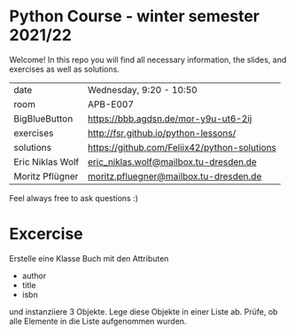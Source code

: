 # Python Course - winter semester 2021/22
Welcome! In this repo you will find all necessary information, the slides, and exercises as well as solutions. 

| | |
|-|-|
| date | Wednesday, 9:20 - 10:50 |
| room | APB-E007 |
| BigBlueButton | https://bbb.agdsn.de/mor-y9u-ut6-2ij |
| exercises | http://fsr.github.io/python-lessons/ |
| solutions | https://github.com/Feliix42/python-solutions |
| Eric Niklas Wolf | eric_niklas.wolf@mailbox.tu-dresden.de |
| Moritz Pflügner | moritz.pfluegner@mailbox.tu-dresden.de |

Feel always free to ask questions :)

# Excercise

Erstelle eine Klasse Buch mit den Attributen
* author
* title
* isbn 

und instanziiere 3 Objekte. 
Lege diese Objekte in einer Liste ab. Prüfe, ob alle Elemente in die Liste aufgenommen wurden.
